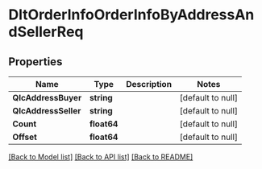 # DltOrderInfoOrderInfoByAddressAndSellerReq

## Properties
Name | Type | Description | Notes
------------ | ------------- | ------------- | -------------
**QlcAddressBuyer** | **string** |  | [default to null]
**QlcAddressSeller** | **string** |  | [default to null]
**Count** | **float64** |  | [default to null]
**Offset** | **float64** |  | [default to null]

[[Back to Model list]](../README.md#documentation-for-models) [[Back to API list]](../README.md#documentation-for-api-endpoints) [[Back to README]](../README.md)

